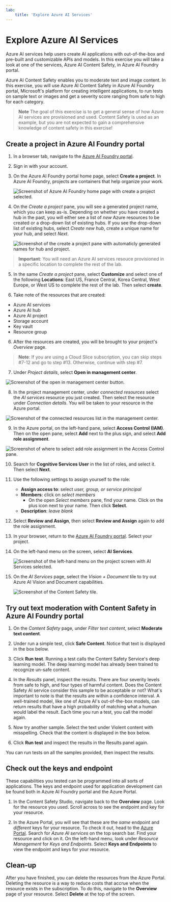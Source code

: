 ```yaml
---
lab:
    title: 'Explore Azure AI Services'
---
```


# Explore Azure AI Services

Azure AI services help users create AI applications with out-of-the-box and pre-built and customizable APIs and models. In this exercise you will take a look at one of the services, Azure AI Content Safety, in Azure AI Foundry portal.

Azure AI Content Safety enables you to moderate text and image content. In this exercise, you will use Azure AI Content Safety in Azure AI Foundry portal, Microsoft's platform for creating intelligent applications, to run tests on sample text or images and get a severity score ranging from safe to high for each category. 

> **Note**
> The goal of this exercise is to get a general sense of how Azure AI services are provisioned and used. Content Safety is used as an example, but you are not expected to gain a comprehensive knowledge of content safety in this exercise!

## Create a project in Azure AI Foundry portal

1. In a browser tab, navigate to the [Azure AI Foundry portal](https://ai.azure.com?azure-portal=true).

2. Sign in with your account. 

3. On the Azure AI Foundry portal home page, select **Create a project**. In Azure AI Foundry, projects are containers that help organize your work.  

    ![Screenshot of Azure AI Foundry home page with create a project selected.](./media/azure-ai-foundry-home-page.png)

4. On the *Create a project* pane, you will see a generated project name, which you can keep as-is. Depending on whether you have created a hub in the past, you will either see a list of *new* Azure resources to be created or a drop-down list of existing hubs. If you see the drop-down list of existing hubs, select *Create new hub*, create a unique name for your hub, and select *Next*.  
 
    ![Screenshot of the create a project pane with automaticly generated names for hub and project.](./media/azure-ai-foundry-create-project.png)

> **Important**: You will need an Azure AI services resouce provisioned in a specific location to complete the rest of the lab.

5. In the same *Create a project* pane, select **Customize** and select one of the following **Locations**: East US, France Central, Korea Central, West Europe, or West US to complete the rest of the lab. Then select **create**. 

1. Take note of the resources that are created: 
- Azure AI services
- Azure AI hub
- Azure AI project
- Storage account
- Key vault
- Resource group  

6. After the resources are created, you will be brought to your project's *Overview* page. 

>**Note**: If you are using a Cloud Slice subscription, you can skip steps #7-12 and go to step #13. Otherwise, continue with step #7.

7. Under *Project details*, select **Open in management center**. 

![Screenshot of the open in management center button.](./media/content-safety/project-management-center-button.png)

8. In the project management center, under *connected resources* select the *AI services* resource you just created. Then select the resource under *Connection details*. You will be taken to your resource in the Azure portal. 

![Screenshot of the connected resources list in the management center.](./media/content-safety/management-center-connected-resources.png)
  
9. In the Azure portal, on the left-hand pane, select **Access Control (IAM)**. Then on the open pane, select **Add** next to the plus sign, and select **Add role assignment**. 

![Screenshot of where to select add role assignment in the Access Control pane.](./media/content-safety/access-control-step-one.png)

10. Search for **Cognitive Services User** in the list of roles, and select it. Then select **Next**. 

11. Use the following settings to assign yourself to the role: 
    - **Assign access to**: select *user, group, or service principal*
    - **Members**: click on *select members*
        - On the open *Select members* pane, find your name. Click on the plus icon next to your name. Then click **Select**.
    - **Description**: *leave blank*

12. Select **Review and Assign**, then select **Review and Assign** again to add the role assignment.    

13. In your browser, return to the [Azure AI Foundry portal](https://ai.azure.com?azure-portal=true). Select your project. 

14. On the left-hand menu on the screen, select **AI Services**.
 
    ![Screenshot of the left-hand menu on the project screen with AI Services selected.](./media/azure-ai-foundry-ai-services.png)  

15. On the *AI Services* page, select the *Vision + Document* tile to try out Azure AI Vision and Document capabilities.
    
    ![Screenshot of the Content Safety tile.](./media/content-safety-tile.png)

## Try out text moderation with Content Safety in Azure AI Foundry portal 

1. On the *Content Safety* page, under *Filter text content*, select **Moderate text content**.

2. Under run a simple test, click **Safe Content**. Notice that text is displayed in the box below. 

3. Click **Run test**. Running a test calls the Content Safety Service's deep learning model. The deep learning model has already been trained to recognize un-safe content.

4. In the *Results* panel, inspect the results. There are four severity levels from safe to high, and four types of harmful content. Does the Content Safety AI service consider this sample to be acceptable or not? What's important to note is that the results are within a confidence interval. A well-trained model, like one of Azure AI's out-of-the-box models, can return results that have a high probability of matching what a human would label the result. Each time you run a test, you call the model again. 

5. Now try another sample. Select the text under Violent content with misspelling. Check that the content is displayed in the box below.

6. Click **Run test** and inspect the results in the Results panel again. 

You can run tests on all the samples provided, then inspect the results.

## Check out the keys and endpoint

These capabilities you tested can be programmed into all sorts of applications. The keys and endpoint used for application development can be found both in Azure AI Foundry portal and the Azure Portal. 

1. In the Content Safety Studio, navigate back to the **Overview** page. Look for the resource you used. Scroll across to see the endpoint and key for your resource. 

1. In the Azure Portal, you will see that these are the *same* endpoint and *different* keys for your resource. To check it out, head to the [Azure Portal](https://portal.azure.com?auzre-portal=true). Search for *Azure AI services* on the top search bar. Find your resource and click on it. On the left-hand menu, look under *Resource Management* for *Keys and Endpoints*. Select **Keys and Endpoints** to view the endpoint and keys for your resource. 

## Clean-up

After you have finished, you can delete the resources from the Azure Portal. Deleting the resource is a way to reduce costs that accrue when the resource exists in the subscription. To do this, navigate to the **Overview** page of your resource. Select **Delete** at the top of the screen.

